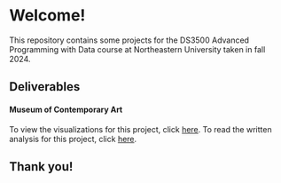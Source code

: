 # Welcome!
This repository contains some projects for the DS3500 Advanced Programming with Data course at Northeastern University taken in fall 2024.

## Deliverables
#### Museum of Contemporary Art
To view the visualizations for this project, click [here](https://drive.google.com/file/d/1Jv9LJA11eW9v4uPappoawh0IZc-y4FFe/view?usp=sharing). 
To read the written analysis for this project, click [here](https://docs.google.com/document/d/18FjSpRNKUkPQDI1kBlVj7UaUxwUs93bdHvDnCwriZQ4/edit?usp=sharing).

## Thank you!
